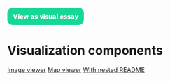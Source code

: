 <a href="https://visual-essays.app"><img src="/ve-button.png"></a>

# Visualization components

[Image viewer](image-viewer.md)
[Map viewer](/visualization-components/image-viewer.md)
[With nested README](folder-with-nested-README)